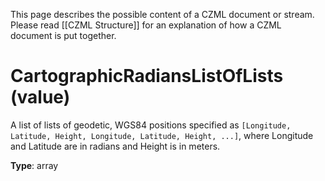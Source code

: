 This page describes the possible content of a CZML document or stream. Please read [[CZML Structure]] for an explanation of how a CZML document is put together.

# CartographicRadiansListOfLists (value)

A list of lists of geodetic, WGS84 positions specified as `[Longitude, Latitude, Height, Longitude, Latitude, Height, ...]`, where Longitude and Latitude are in radians and Height is in meters.

**Type**: array

